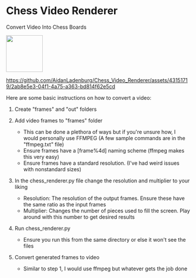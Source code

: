 # Chess Video Renderer
Convert Video Into Chess Boards 

<img src="[https://user-images.githubusercontent.com/16434638/125166121-088f0e80-e192-11eb-8210-7245b1fe4f62.mp4](https://github.com/AidanLadenburg/Chess_Video_Renderer/assets/43151719/2ab8e5e3-04f1-4a75-a363-bd814f62e5cd)" width="100">
 

https://github.com/AidanLadenburg/Chess_Video_Renderer/assets/43151719/2ab8e5e3-04f1-4a75-a363-bd814f62e5cd





Here are some basic instructions on how to convert a video:  
1) Create "frames" and "out" folders 

2) Add video frames to "frames" folder 

	- This can be done a plethora of ways but if you're unsure how, I would personally use FFMPEG (A few sample commands are in the "ffmpeg.txt" file) 
	- Ensure frames have a [frame%4d] naming scheme (ffmpeg makes this very easy) 
	- Ensure frames have a standard resolution. (I've had weird issues with nonstandard sizes) 

3) In the chess_renderer.py file change the resolution and multiplier to your liking 

	- Resolution: The resolution of the output frames. Ensure these have the same ratio as the input frames 
	- Multiplier: Changes the number of pieces used to fill the screen. Play around with this number to get desired results 

4) Run chess_renderer.py 

	- Ensure you run this from the same directory or else it won't see the files 

5) Convert generated frames to video 

	- Similar to step 1, I would use ffmpeg but whatever gets the job done 
